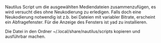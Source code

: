 Nautilus Script um die ausgewählten Mediendateien zusammenzufügen, es wird versucht dies ohne Neukodierung zu erledigen. Falls doch eine Neukodierung notwendig ist z.b. bei Dateien mit variabler Bitrate, erscheint ein Abfragefenster. Für die Anzeige des Fensters ist yad zu installieren.

Die Datei in den Ordner ~/.local/share/nautilus/scripts kopieren und ausführbar machen.
